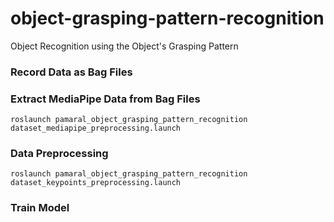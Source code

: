 # object-grasping-pattern-recognition

Object Recognition using the Object's Grasping Pattern

### Record Data as Bag Files

### Extract MediaPipe Data from Bag Files

```
roslaunch pamaral_object_grasping_pattern_recognition dataset_mediapipe_preprocessing.launch
```

### Data Preprocessing

```
roslaunch pamaral_object_grasping_pattern_recognition dataset_keypoints_preprocessing.launch
```

### Train Model
